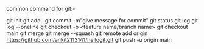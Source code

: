 common command for git:-  

git init
git add .
git commit -m"give message for commit"
git status
git log
git log --oneline
git checkout -b <feature name/branch name>
git checkout main
git merge <branch name>
git merge --squash<branch name>
git remote add origin https://github.com/ankit2113141/hellogit.git
git push -u origin main
 
